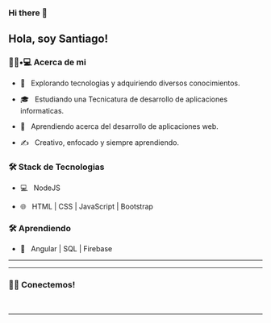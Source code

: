 ### Hi there 👋<h2> Hola, soy Santiago!</h2>
 

<h3> 👨🏻•💻 Acerca de mi </h3>



- 🤔 &nbsp; Explorando tecnologias y adquiriendo diversos conocimientos.

- 🎓 &nbsp; Estudiando una Tecnicatura de desarrollo de aplicaciones informaticas.

- 🌱 &nbsp; Aprendiendo acerca del desarrollo de aplicaciones web.

- ✍️ &nbsp; Creativo, enfocado y siempre aprendiendo.



<h3>🛠 Stack de Tecnologias</h3>



- 💻 &nbsp; NodeJS 

- 🌐 &nbsp; HTML | CSS | JavaScript | Bootstrap

<!--
- 🛢 &nbsp; MongoDB
- 🔧 &nbsp; Git | Postman
- 🖥 &nbsp; Photoshop 
-->



<h3>🛠 Aprendiendo</h3>

- 🔧 &nbsp; Angular | SQL | Firebase 

<hr>




<hr>



<h3> 🤝🏻 Conectemos! </h3>

<br>










<hr>


